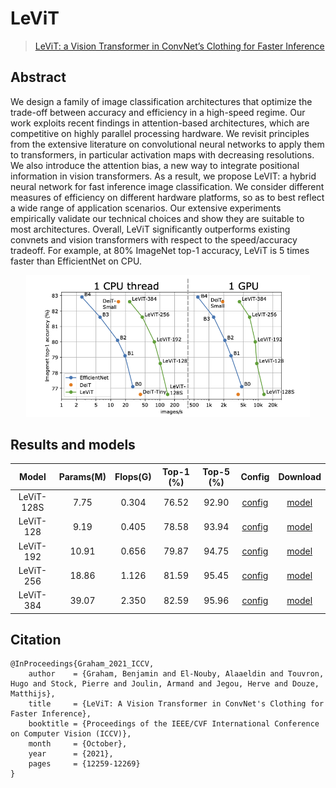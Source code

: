 # LeViT

> [LeViT: a Vision Transformer in ConvNet’s Clothing for Faster Inference](https://arxiv.org/pdf/2104.01136.pdf)

<!-- [ALGORITHM] -->

## Abstract

We design a family of image classification architectures that optimize the trade-off between accuracy and efficiency in a high-speed regime. Our work exploits recent findings in attention-based architectures, which are competitive on highly parallel processing hardware. We revisit principles from the extensive literature on convolutional neural networks to apply them to transformers, in particular activation maps with decreasing resolutions. We also introduce the attention bias, a new way to integrate positional information in vision transformers. As a result, we propose LeVIT: a hybrid neural network for fast inference image classification. We consider different measures of efficiency on different hardware platforms, so as to best reflect a wide range of application scenarios. Our extensive experiments empirically validate our technical choices and show they are suitable to most architectures. Overall, LeViT significantly outperforms existing convnets and vision transformers with respect to the speed/accuracy tradeoff. For example, at 80% ImageNet top-1 accuracy, LeViT is 5 times faster than EfficientNet on CPU.

<div align=center>
<img src="https://raw.githubusercontent.com/facebookresearch/LeViT/main/.github/levit.png" width="90%"/>
</div>

## Results and models

|   Model    | Params(M) | Flops(G) | Top-1 (%) | Top-5 (%) |                                 Config                                 |  Download   |
| :--------: | :-------: | :------: | :-------: | :-------: | :--------------------------------------------------------------------: | :---------: |
| LeViT-128S |   7.75    |  0.304   |   76.52   |   92.90   |                     [config](./levit-128s-p16.py)                      | [model](<>) |
| LeViT-128  |   9.19    |  0.405   |   78.58   |   93.94   |                      [config](./levit-128-p16.py)                      | [model](<>) |
| LeViT-192  |   10.91   |  0.656   |   79.87   |   94.75   |                      [config](./levit-192-p16.py)                      | [model](<>) |
| LeViT-256  |   18.86   |  1.126   |   81.59   |   95.45   | [config](./levit-256-p16_4xb256_autoaug-mixup-lbs-coslr-1000e_in1k.py) | [model](<>) |
| LeViT-384  |   39.07   |  2.350   |   82.59   |   95.96   |                      [config](./levit-384-p16.py)                      | [model](<>) |

## Citation

```
@InProceedings{Graham_2021_ICCV,
    author    = {Graham, Benjamin and El-Nouby, Alaaeldin and Touvron, Hugo and Stock, Pierre and Joulin, Armand and Jegou, Herve and Douze, Matthijs},
    title     = {LeViT: A Vision Transformer in ConvNet's Clothing for Faster Inference},
    booktitle = {Proceedings of the IEEE/CVF International Conference on Computer Vision (ICCV)},
    month     = {October},
    year      = {2021},
    pages     = {12259-12269}
}
```

